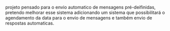 projeto pensado para o envio automatico de mensagens pré-deifinidas, pretendo melhorar esse sistema adicionando um sistema que possibilitará o agendamento da data para o envio de mensagens e também envio de respostas automaticas.
